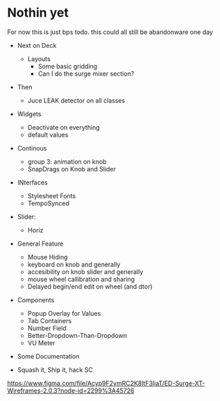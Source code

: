 # Nothin yet

For now this is just bps todo. this could all still be abandonware one day

- Next on Deck
    - Layouts
        - Some basic gridding
        - Can I do the surge mixer section?

- Then
    - Juce LEAK detector on all classes

- Widgets
    - Deactivate on everything
    - default values

- Continous
    - group 3: animation on knob
    - SnapDrags on Knob and Slider
- INterfaces
    - Stylesheet Fonts
    - TempoSynced
- Slider:
    - Horiz
- General Feature
    - Mouse Hiding
    - keyboard on knob and generally
    - accesibility on knob slider and generally
    - mouse wheel callibration and sharing
    - Delayed begin/end edit on wheel (and dtor)

- Components
    - Popup Overlay for Values
    - Tab Containers
    - Number Field
    - Better-Dropdown-Than-Dropdown
    - VU Meter
- Some Documentation

- Squash it, Ship it, hack SC

https://www.figma.com/file/Acyp9F2ymRC2K8ltF3liaT/ED-Surge-XT-Wireframes-2.0.3?node-id=2299%3A45726
